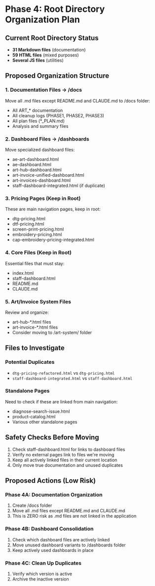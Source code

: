 # Phase 4: Root Directory Organization Plan

## Current Root Directory Status
- **31 Markdown files** (documentation)
- **59 HTML files** (mixed purposes)
- **Several JS files** (utilities)

## Proposed Organization Structure

### 1. Documentation Files → /docs
Move all .md files except README.md and CLAUDE.md to /docs folder:
- All ART_* documentation
- All cleanup logs (PHASE1, PHASE2, PHASE3)
- All plan files (*_PLAN.md)
- Analysis and summary files

### 2. Dashboard Files → /dashboards
Move specialized dashboard files:
- ae-art-dashboard.html
- ae-dashboard.html
- art-hub-dashboard.html
- art-invoice-unified-dashboard.html
- art-invoices-dashboard.html
- staff-dashboard-integrated.html (if duplicate)

### 3. Pricing Pages (Keep in Root)
These are main navigation pages, keep in root:
- dtg-pricing.html
- dtf-pricing.html
- screen-print-pricing.html
- embroidery-pricing.html
- cap-embroidery-pricing-integrated.html

### 4. Core Files (Keep in Root)
Essential files that must stay:
- index.html
- staff-dashboard.html
- README.md
- CLAUDE.md

### 5. Art/Invoice System Files
Review and organize:
- art-hub-*.html files
- art-invoice-*.html files
- Consider moving to /art-system/ folder

## Files to Investigate

### Potential Duplicates
- `dtg-pricing-refactored.html` vs `dtg-pricing.html`
- `staff-dashboard-integrated.html` vs `staff-dashboard.html`

### Standalone Pages
Need to check if these are linked from main navigation:
- diagnose-search-issue.html
- product-catalog.html
- Various other standalone pages

## Safety Checks Before Moving

1. Check staff-dashboard.html for links to dashboard files
2. Verify no external pages link to files we're moving
3. Keep all actively linked files in their current location
4. Only move true documentation and unused duplicates

## Proposed Actions (Low Risk)

### Phase 4A: Documentation Organization
1. Create /docs folder
2. Move all .md files except README.md and CLAUDE.md
3. This is ZERO risk as .md files are not linked in the application

### Phase 4B: Dashboard Consolidation
1. Check which dashboard files are actively linked
2. Move unused dashboard variants to /dashboards folder
3. Keep actively used dashboards in place

### Phase 4C: Clean Up Duplicates
1. Verify which version is active
2. Archive the inactive version